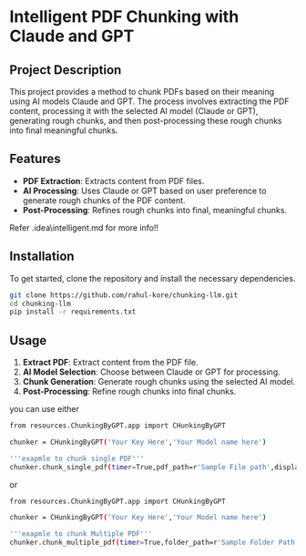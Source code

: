 # Intelligent PDF Chunking with Claude and GPT

## Project Description

This project provides a method to chunk PDFs based on their meaning using AI models Claude and GPT. The process involves extracting the PDF content, processing it with the selected AI model (Claude or GPT), generating rough chunks, and then post-processing these rough chunks into final meaningful chunks.

## Features

- **PDF Extraction**: Extracts content from PDF files.
- **AI Processing**: Uses Claude or GPT based on user preference to generate rough chunks of the PDF content.
- **Post-Processing**: Refines rough chunks into final, meaningful chunks.

Refer .idea\intelligent.md for more info!!

## Installation

To get started, clone the repository and install the necessary dependencies.

```bash
git clone https://github.com/rahul-kore/chunking-llm.git
cd chunking-llm
pip install -r requirements.txt
```

## Usage

1. **Extract PDF**: Extract content from the PDF file.
2. **AI Model Selection**: Choose between Claude or GPT for processing.
3. **Chunk Generation**: Generate rough chunks using the selected AI model.
4. **Post-Processing**: Refine rough chunks into final chunks.

you can use either 

```bash
from resources.ChunkingByGPT.app import CHunkingByGPT

chunker = CHunkingByGPT('Your Key Here','Your Model name here')

'''exapmle to chunk single PDF''' 
chunker.chunk_single_pdf(timer=True,pdf_path=r'Sample File path',display_flag=False,save_flag=True)
```

or 

```bash
from resources.ChunkingByGPT.app import CHunkingByGPT

chunker = CHunkingByGPT('Your Key Here','Your Model name here')

'''exapmle to chunk Multiple PDF''' 
chunker.chunk_multiple_pdf(timer=True,folder_path=r'Sample Folder Path',display_flag=False,save_flag=True)
```